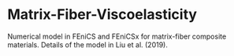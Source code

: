 # Matrix-Fiber-Viscoelasticity
Numerical model in FEniCS and FEniCSx for matrix-fiber composite materials. Details of the model in Liu et al. (2019).
